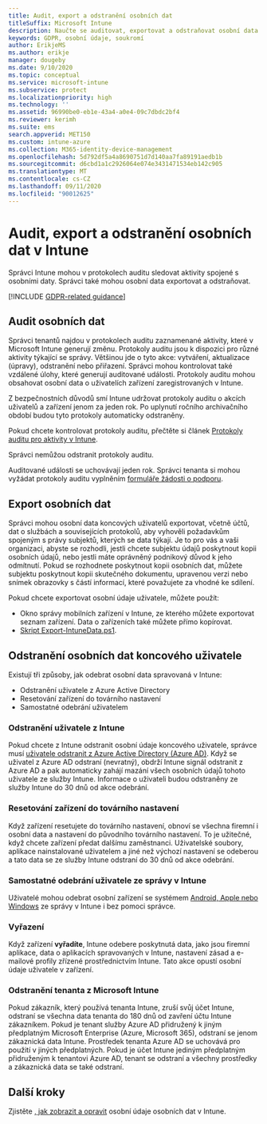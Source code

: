 ```yaml
---
title: Audit, export a odstranění osobních dat
titleSuffix: Microsoft Intune
description: Naučte se auditovat, exportovat a odstraňovat osobní data.
keywords: GDPR, osobní údaje, soukromí
author: ErikjeMS
ms.author: erikje
manager: dougeby
ms.date: 9/10/2020
ms.topic: conceptual
ms.service: microsoft-intune
ms.subservice: protect
ms.localizationpriority: high
ms.technology: ''
ms.assetid: 96990be0-eb1e-43a4-a0e4-09c7dbdc2bf4
ms.reviewer: kerimh
ms.suite: ems
search.appverid: MET150
ms.custom: intune-azure
ms.collection: M365-identity-device-management
ms.openlocfilehash: 5d792df5a4a8690751d7d140aa7fa89191aedb1b
ms.sourcegitcommit: d6cbd1a1c2926064e074e3431471534eb142c905
ms.translationtype: MT
ms.contentlocale: cs-CZ
ms.lasthandoff: 09/11/2020
ms.locfileid: "90012625"
---
```

# <a name="audit-export-or-delete-personal-data-in-intune"></a>Audit, export a odstranění osobních dat v Intune

Správci Intune mohou v protokolech auditu sledovat aktivity spojené s osobními daty. Správci také mohou osobní data exportovat a odstraňovat.

[!INCLUDE [GDPR-related guidance](../includes/gdpr-intro-sentence.md)]

## <a name="audit-personal-data"></a>Audit osobních dat

Správci tenantů najdou v protokolech auditu zaznamenané aktivity, které v Microsoft Intune generují změnu. Protokoly auditu jsou k dispozici pro různé aktivity týkající se správy. Většinou jde o tyto akce: vytváření, aktualizace (úpravy), odstranění nebo přiřazení. Správci mohou kontrolovat také vzdálené úlohy, které generují auditované události. Protokoly auditu mohou obsahovat osobní data o uživatelích zařízení zaregistrovaných v Intune.  

Z bezpečnostních důvodů smí Intune udržovat protokoly auditu o akcích uživatelů a zařízení jenom za jeden rok. Po uplynutí ročního archivačního období budou tyto protokoly automaticky odstraněny.

Pokud chcete kontrolovat protokoly auditu, přečtěte si článek [Protokoly auditu pro aktivity v Intune](../fundamentals/monitor-audit-logs.md). 

Správci nemůžou odstranit protokoly auditu.

Auditované události se uchovávají jeden rok. Správci tenanta si mohou vyžádat protokoly auditu vyplněním [formuláře žádosti o podporu](https://privacy.microsoft.com/en-US/privacy-questions?).

## <a name="export-personal-data"></a>Export osobních dat

Správci mohou osobní data koncových uživatelů exportovat, včetně účtů, dat o službách a souvisejících protokolů, aby vyhověli požadavkům spojeným s právy subjektů, kterých se data týkají. Je to pro vás a vaši organizaci, abyste se rozhodli, jestli chcete subjektu údajů poskytnout kopii osobních údajů, nebo jestli máte oprávněný podnikový důvod k jeho odmítnutí. Pokud se rozhodnete poskytnout kopii osobních dat, můžete subjektu poskytnout kopii skutečného dokumentu, upravenou verzi nebo snímek obrazovky s částí informací, které považujete za vhodné ke sdílení.

Pokud chcete exportovat osobní údaje uživatele, můžete použít: 
- Okno správy mobilních zařízení v Intune, ze kterého můžete exportovat seznam zařízení. Data o zařízeních také můžete přímo kopírovat.
- [Skript Export-IntuneData.ps1](https://aka.ms/intunedataexport).

## <a name="delete-end-user-personal-data"></a>Odstranění osobních dat koncového uživatele

Existují tři způsoby, jak odebrat osobní data spravovaná v Intune:
- Odstranění uživatele z Azure Active Directory
- Resetování zařízení do továrního nastavení
- Samostatné odebrání uživatelem

### <a name="delete-a-user-from-intune"></a>Odstranění uživatele z Intune

Pokud chcete z Intune odstranit osobní údaje koncového uživatele, správce musí [uživatele odstranit z Azure Active Directory (Azure AD)](/azure/active-directory/fundamentals/add-users-azure-active-directory#delete-a-user). Když se uživatel z Azure AD odstraní (nevratný), obdrží Intune signál odstranit z Azure AD a pak automaticky zahájí mazání všech osobních údajů tohoto uživatele ze služby Intune. Informace o uživateli budou odstraněny ze služby Intune do 30 dnů od akce odebrání.

### <a name="reset-device-to-factory-settings"></a>Resetování zařízení do továrního nastavení
Když zařízení resetujete do továrního nastavení, obnoví se všechna firemní i osobní data a nastavení do původního továrního nastavení. To je užitečné, když chcete zařízení předat dalšímu zaměstnanci. Uživatelské soubory, aplikace nainstalované uživatelem a jiné než výchozí nastavení se odeberou a tato data se ze služby Intune odstraní do 30 dnů od akce odebrání.

### <a name="user-self-removal-from-intune-management"></a>Samostatné odebrání uživatele ze správy v Intune
Uživatelé mohou odebrat osobní zařízení se systémem [Android, Apple nebo Windows](../user-help/unenroll-your-device-from-intune-android.md) ze správy v Intune i bez pomoci správce.   

### <a name="retire"></a>Vyřazení
Když zařízení **vyřadíte**, Intune odebere poskytnutá data, jako jsou firemní aplikace, data o aplikacích spravovaných v Intune, nastavení zásad a e-mailové profily zřízené prostřednictvím Intune. Tato akce opustí osobní údaje uživatele v zařízení.

### <a name="delete-a-tenant-from-microsoft-intune"></a>Odstranění tenanta z Microsoft Intune

Pokud zákazník, který používá tenanta Intune, zruší svůj účet Intune, odstraní se všechna data tenanta do 180 dnů od zavření účtu Intune zákazníkem. Pokud je tenant služby Azure AD přidružený k jiným předplatným Microsoft Enterprise (Azure, Microsoft 365), odstraní se jenom zákaznická data Intune. Prostředek tenanta Azure AD se uchovává pro použití v jiných předplatných. Pokud je účet Intune jediným předplatným přidruženým k tenantovi Azure AD, tenant se odstraní a všechny prostředky a zákaznická data se také odstraní.

## <a name="next-steps"></a>Další kroky

Zjistěte [, jak zobrazit a opravit](privacy-data-view-correct.md) osobní údaje osobních dat v Intune.
